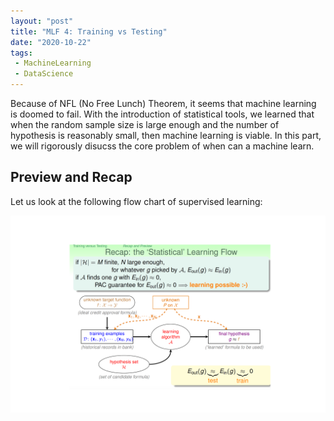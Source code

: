 ```yaml
---
layout: "post"
title: "MLF 4: Training vs Testing"
date: "2020-10-22"
tags:
 - MachineLearning
 - DataScience
---
```


Because of NFL (No Free Lunch) Theorem, it seems that machine learning is doomed to fail. With the introduction of statistical tools, we learned that when the random sample size is large enough and the number of hypothesis is reasonably small, then machine learning is viable. In this part, we will rigorously disucss the core problem of when can a machine learn.

## Preview and Recap

Let us look at the following flow chart of supervised learning:

![flow](/assets/img/learning_flow.png) 
